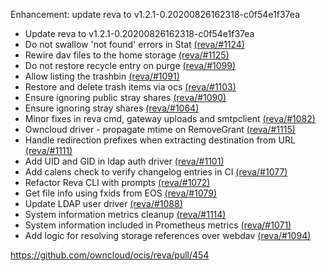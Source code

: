 Enhancement: update reva to v1.2.1-0.20200826162318-c0f54e1f37ea

- Update reva to v1.2.1-0.20200826162318-c0f54e1f37ea
- Do not swallow 'not found' errors in Stat [(reva/#1124)](https://github.com/cs3org/reva/pull/1124)
- Rewire dav files to the home storage [(reva/#1125)](https://github.com/cs3org/reva/pull/1125)
- Do not restore recycle entry on purge [(reva/#1099)](https://github.com/cs3org/reva/pull/1099)
- Allow listing the trashbin [(reva/#1091)](https://github.com/cs3org/reva/pull/1091)
- Restore and delete trash items via ocs [(reva/#1103)](https://github.com/cs3org/reva/pull/1103)
- Ensure ignoring public stray shares [(reva/#1090)](https://github.com/cs3org/reva/pull/1090)
- Ensure ignoring stray shares [(reva/#1064)](https://github.com/cs3org/reva/pull/1064)
- Minor fixes in reva cmd, gateway uploads and smtpclient [(reva/#1082)](https://github.com/cs3org/reva/pull/1082)
- Owncloud driver - propagate mtime on RemoveGrant [(reva/#1115)](https://github.com/cs3org/reva/pull/1115)
- Handle redirection prefixes when extracting destination from URL [(reva/#1111)](https://github.com/cs3org/reva/pull/1111)
- Add UID and GID in ldap auth driver [(reva/#1101)](https://github.com/cs3org/reva/pull/1101)
- Add calens check to verify changelog entries in CI [(reva/#1077)](https://github.com/cs3org/reva/pull/1077)
- Refactor Reva CLI with prompts [(reva/#1072)](https://github.com/cs3org/reva/pull/1072j)
- Get file info using fxids from EOS [(reva/#1079)](https://github.com/cs3org/reva/pull/1079)
- Update LDAP user driver [(reva/#1088)](https://github.com/cs3org/reva/pull/1088)
- System information metrics cleanup [(reva/#1114)](https://github.com/cs3org/reva/pull/1114)
- System information included in Prometheus metrics [(reva/#1071)](https://github.com/cs3org/reva/pull/1071)
- Add logic for resolving storage references over webdav [(reva/#1094)](https://github.com/cs3org/reva/pull/1094)

https://github.com/owncloud/ocis/reva/pull/454

